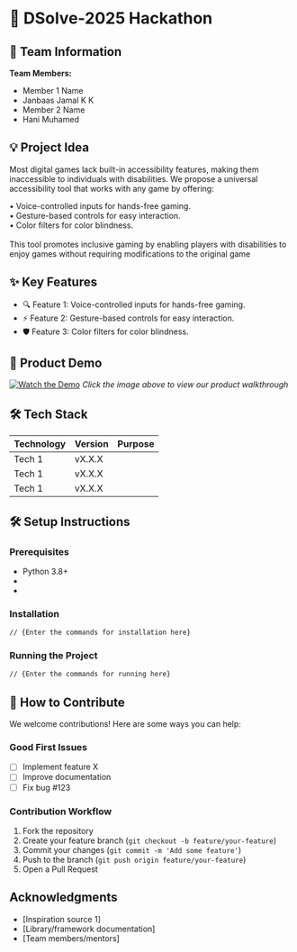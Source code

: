 # 🚀 DSolve-2025 Hackathon

## 👥 Team Information


**Team Members:**
- Member 1 Name
- Janbaas Jamal K K
- Member 2 Name
- Hani Muhamed

## 💡 Project Idea
Most digital games lack built-in accessibility features, making them inaccessible to individuals with disabilities. We propose a universal accessibility tool that works with any game by offering:

• Voice-controlled inputs for hands-free gaming.<br>
• Gesture-based controls for easy interaction.
<br>• Color filters for color blindness.
<br><br>
This tool promotes inclusive gaming by enabling players with disabilities to enjoy games without requiring modifications to the original game
## ✨ Key Features
- 🔍 Feature 1: Voice-controlled inputs for hands-free gaming.
- ⚡ Feature 2: Gesture-based controls for easy interaction.
- 🛡️ Feature 3: Color filters for color blindness.

## 🎥 Product Demo
[![Watch the Demo](https://via.placeholder.com/300x200?text=Click+for+Demo+Video)](https://youtube.com/link-to-video)
*Click the image above to view our product walkthrough*

## 🛠️ Tech Stack
| Technology | Version | Purpose |
|------------|---------|---------|
| Tech 1     | vX.X.X  |         |
| Tech 1     | vX.X.X  |         |
| Tech 1     | vX.X.X  |         |

## 🛠️ Setup Instructions

### Prerequisites
- Python 3.8+
- 
- 

### Installation
```bash
// {Enter the commands for installation here}
```

### Running the Project
```bash
// {Enter the commands for running here}
```

## 🤝 How to Contribute
We welcome contributions! Here are some ways you can help:

### Good First Issues
- [ ] Implement feature X
- [ ] Improve documentation
- [ ] Fix bug #123

### Contribution Workflow
1. Fork the repository
2. Create your feature branch (`git checkout -b feature/your-feature`)
3. Commit your changes (`git commit -m 'Add some feature'`)
4. Push to the branch (`git push origin feature/your-feature`)
5. Open a Pull Request


## Acknowledgments
- [Inspiration source 1]
- [Library/framework documentation]
- [Team members/mentors]
